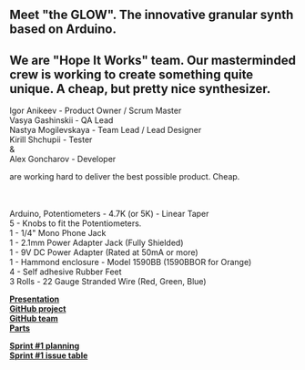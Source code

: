 <h2>Meet "<italic>the GLOW</italic>". The innovative granular synth based on Arduino.</h2>

We are "Hope It Works" team. 
Our masterminded crew is working to create something quite unique. A cheap, but pretty nice synthesizer. 
------------

Igor Anikeev - Product Owner / Scrum Master
<br>Vasya Gashinskii -  QA Lead
<br>Nastya Mogilevskaya - Team Lead / Lead Designer
<br>Kirill Shchupii - Tester
<br>&
<br>Alex Goncharov - Developer

are working hard to deliver the best possible product. Cheap.

<br><br>
Arduino, Potentiometers - 4.7K (or 5K) - Linear Taper
<br>
5 - Knobs to fit the Potentiometers.
<br>1 - 1/4" Mono Phone Jack
<br>1 - 2.1mm Power Adapter Jack (Fully Shielded)
<br>1 - 9V DC Power Adapter (Rated at 50mA or more)
<br>1 - Hammond enclosure - Model 1590BB (1590BBOR for Orange)
<br>4 - Self adhesive Rubber Feet
<br>3 Rolls - 22 Gauge Stranded Wire (Red, Green, Blue)

<strong>[Presentation](https://docs.google.com/presentation/d/1kHb_8BXphJeGPWmax6M727-WSOvRjadlKPq61OKHJUc/edit#slide=id.g5047a05bf6_0_127)
<br>
[GitHub project](https://github.com/progbase/the_GLOW)
<br>
[GitHub team](https://github.com/orgs/progbase/teams/hope-it-works)
<br>
[Parts](https://docs.google.com/spreadsheets/d/1jNQiq77Nzx4zPFUOd68HCWyUr4zVenABvgDfO-k8Yi8/edit?usp=sharing)

[Sprint #1 planning](https://docs.google.com/spreadsheets/d/16jM_d94CZMTf-xuXvApjIV4YMO0Tx_ebp1X1z7rJN9M/edit?usp=sharing)
<br>[Sprint #1 issue table](https://github.com/progbase/the_GLOW/issues)</strong>
